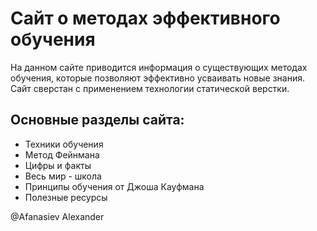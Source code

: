 # Сайт о методах эффективного обучения <br>
На данном сайте приводится информация о существующих методах обучения, которые позволяют эффективно усваивать новые знания. <br>
Сайт сверстан с применением технологии cтатической верстки. <br>
## Основные разделы сайта:
* Техники обучения
* Метод Фейнмана
* Цифры и факты
* Весь мир - школа
* Принципы обучения от Джоша Кауфмана
* Полезные ресурсы

@Afanasiev Alexander

